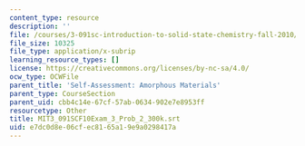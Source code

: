 ```yaml
---
content_type: resource
description: ''
file: /courses/3-091sc-introduction-to-solid-state-chemistry-fall-2010/e7dc0d8e06cfec8165a19e9a0298417a_MIT3_091SCF10Exam_3_Prob_2_300k.srt
file_size: 10325
file_type: application/x-subrip
learning_resource_types: []
license: https://creativecommons.org/licenses/by-nc-sa/4.0/
ocw_type: OCWFile
parent_title: 'Self-Assessment: Amorphous Materials'
parent_type: CourseSection
parent_uid: cbb4c14e-67cf-57ab-0634-902e7e8953ff
resourcetype: Other
title: MIT3_091SCF10Exam_3_Prob_2_300k.srt
uid: e7dc0d8e-06cf-ec81-65a1-9e9a0298417a
---
```


